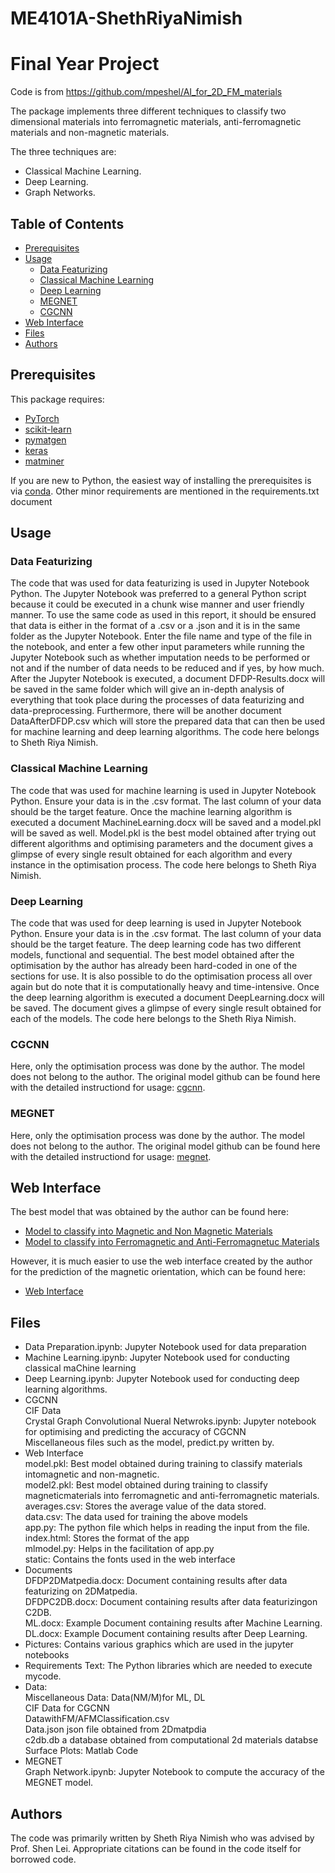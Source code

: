 # ME4101A-ShethRiyaNimish
# Final Year Project
Code is from https://github.com/mpeshel/AI_for_2D_FM_materials

The package implements three different techniques to classify two dimensional materials into ferromagnetic materials, anti-ferromagnetic materials and non-magnetic materials. 

The three techniques are:

- Classical Machine Learning.
- Deep Learning.
- Graph Networks.


## Table of Contents

- [Prerequisites](#prerequisites)
- [Usage](#usage)
  - [Data Featurizing](#define-a-customized-dataset)
  - [Classical Machine Learning](#train-a-cgcnn-model)
  - [Deep Learning](#predict-material-properties-with-a-pre-trained-cgcnn-model)
  - [MEGNET](#megnet)
  - [CGCNN](#cgcnn)
- [Web Interface](#wi)
- [Files](#files)
- [Authors](#authors)




##  Prerequisites

This package requires:

- [PyTorch](http://pytorch.org)
- [scikit-learn](http://scikit-learn.org/stable/)
- [pymatgen](http://pymatgen.org)
- [keras](https://keras.io)
- [matminer](https://matminer.readthedocs.io/en/latest/)


If you are new to Python, the easiest way of installing the prerequisites is via [conda](https://conda.io/docs/index.html). Other minor requirements are mentioned in the requirements.txt document



## Usage

### Data Featurizing
The code that was used for data featurizing is used in Jupyter Notebook Python. The Jupyter Notebook was preferred to a general Python script because it could be executed in a chunk wise manner and user friendly manner.
To use the same code as used in this report, it should be ensured that data is either in the format of a .csv or a .json and it is in the same folder as the Jupyter Notebook. Enter the file name and type of the file in the notebook, and enter a few other input parameters while running the Jupyter Notebook such as whether imputation needs to be performed or not and if the number of data needs to be reduced and if yes, by how much.
After the Jupyter Notebook is executed, a document DFDP-Results.docx will be saved in the same folder which will give an in-depth analysis of everything that took place during the processes of data featurizing and data-preprocessing. Furthermore, there will be another document DataAfterDFDP.csv which will store the prepared data that can then be used for machine learning and deep learning algorithms. The code here belongs to Sheth Riya Nimish.

### Classical Machine Learning
The code that was used for machine learning is used in Jupyter Notebook Python. Ensure your data is in the .csv format. The last column of your data should be the target feature. Once the machine learning algorithm is executed a document MachineLearning.docx will be saved and a model.pkl will be saved as well. Model.pkl is the best model obtained after trying out different algorithms and optimising parameters and the document gives a glimpse of every single result obtained for each algorithm and every instance in the optimisation process. The code here belongs to Sheth Riya Nimish.

### Deep Learning
The code that was used for deep learning is used in Jupyter Notebook Python. Ensure your data is in the .csv format. The last column of your data should be the target feature. The deep learning code has two different models, functional and sequential. The best model obtained after the optimisation by the author has already been hard-coded in one of the sections for use. It is also possible to do the optimisation process all over again but do note that it is computationally heavy and time-intensive. Once the deep learning algorithm is executed a document DeepLearning.docx will be saved. The document gives a glimpse of every single result obtained for each of the models. The code here belongs to the Sheth Riya Nimish.

### CGCNN
Here, only the optimisation process was done by the author. The model does not belong to the author. The original model github can be found here with the detailed instructiond for usage: [cgcnn](https://github.com/txie-93/cgcnn/tree/master/data).


### MEGNET
Here, only the optimisation process was done by the author. The model does not belong to the author. The original model github can be found here with the detailed instructiond for usage: [megnet](https://github.com/materialsvirtuallab/megnet).

## Web Interface
The best model that was obtained by the author can be found here:
- [Model to classify into Magnetic and Non Magnetic Materials](https://github.com/RiyaBOT/ME4101A-ShethRiyaNimish/blob/master/WebInterface/model.pkl)
- [Model to classify into Ferromagnetic and Anti-Ferromagnetuc Materials](https://github.com/RiyaBOT/ME4101A-ShethRiyaNimish/blob/master/WebInterface/model2.pkl)

However, it is much easier to use the web interface created by the author for the prediction of the magnetic orientation, which can be found here:
- [Web Interface](https://twodferromagnetism-model.herokuapp.com)
## Files
- Data Preparation.ipynb:  Jupyter Notebook used for data preparation
- Machine Learning.ipynb:  Jupyter Notebook used for conducting classical maChine learning
- Deep  Learning.ipynb:  Jupyter  Notebook  used  for  conducting  deep  learning algorithms.
- CGCNN
 <br />CIF Data 
  <br />Crystal Graph Convolutional Nueral Netwroks.ipynb:  Jupyter notebook for optimising and predicting the accuracy of CGCNN
  <br />Miscellaneous files such as the model, predict.py written by.
- Web Interface
<br />model.pkl: Best model obtained during training to classify materials intomagnetic and non-magnetic.
<br />model2.pkl:  Best  model  obtained  during  training  to  classify  magneticmaterials into ferromagnetic and anti-ferromagnetic materials.
<br />averages.csv:  Stores the average value of the data stored.
<br />data.csv:  The data used for training the above models
<br />app.py:  The python file which helps in reading the input from the file.
<br /> index.html:  Stores the format of the app
<br />mlmodel.py:  Helps in the facilitation of app.py
<br /> static:  Contains the fonts used in the web interface
- Documents
<br />DFDP2DMatpedia.docx: Document containing results after data featurizing on 2DMatpedia.
<br />DFDPC2DB.docx:  Document  containing  results  after  data  featurizingon C2DB.
<br /> ML.docx: Example Document containing results after Machine Learning.
<br /> DL.docx:  Example Document containing results after Deep Learning.
- Pictures:  Contains various graphics which are used in the jupyter notebooks
- Requirements  Text:  The  Python  libraries  which  are  needed  to  execute  mycode.
- Data:
<br />Miscellaneous Data:  Data(NM/M)for ML, DL
<br />CIF Data for CGCNN
<br />DatawithFM/AFMClassification.csv
<br />Data.json json file obtained from 2Dmatpdia
<br />c2db.db a database obtained from computational 2d materials databse
<br />Surface Plots:  Matlab Code
- MEGNET
<br />Graph Network.ipynb: Jupyter Notebook to compute the accuracy of the MEGNET model.
## Authors

The code was primarily written by Sheth Riya Nimish who was advised by Prof. Shen Lei. 
Appropriate citations can be found in the code itself for borrowed code.

